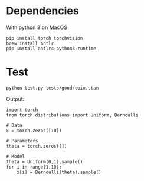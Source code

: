 # Dependencies

With python 3 on MacOS

```
pip install torch torchvision
brew install antlr
pip install antlr4-python3-runtime
```

# Test

```
python test.py tests/good/coin.stan
```

Output:
```
import torch
from torch.distributions import Uniform, Bernoulli

# Data
x = torch.zeros([10])

# Parameters
theta = torch.zeros([])

# Model
theta = Uniform(0,1).sample()
for i in range(1,10):
    x[i] = Bernoulli(theta).sample()
```